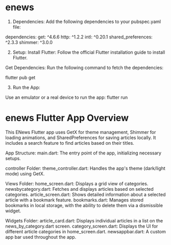 # enews

1. Dependencies:
Add the following dependencies to your pubspec.yaml file:

dependencies:
  get: ^4.6.6
  http: ^1.2.2
  intl: ^0.20.1
  shared_preferences: ^2.3.3
  shimmer: ^3.0.0

2. Setup:
Install Flutter:
Follow the official Flutter installation guide to install Flutter.

Get Dependencies: Run the following command to fetch the dependencies:

flutter pub get

3. Run the App:

Use an emulator or a real device to run the app:
flutter run


# enews Flutter App Overview

This ENews Flutter app uses GetX for theme management, Shimmer for loading animations, and SharedPreferences for saving articles locally. It includes a search feature to find articles based on their titles.

App Structure:
main.dart: The entry point of the app, initializing necessary setups.

controller Folder:
theme_controller.dart: Handles the app's theme (dark/light mode) using GetX.

Views Folder:
home_screen.dart: Displays a grid view of categories.
newsbycategory.dart: Fetches and displays articles based on selected categories.
article_screen.dart: Shows detailed information about a selected article with a bookmark feature.
bookmarks.dart: Manages stored bookmarks in local storage, with the ability to delete them via a dismissible widget.

Widgets Folder:
article_card.dart: Displays individual articles in a list on the news_by_category.dart screen.
category_screen.dart: Displays the UI for different article categories in home_screen.dart.
newsappbar.dart: A custom app bar used throughout the app.